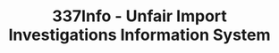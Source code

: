 ---
bigquery: https://console.cloud.google.com/bigquery?p=patents-public-data&d=usitc_investigations&page=dataset&project=sheets-management-319211
citation: US International Trade Commission 337Info Unfair Import Investigations Information
  System
contributors: US International Trade Comission
cost: None
description: US International Trade Commission 337Info Unfair Import Investigations
  Information System contains data on investigations done under Section 337. Section
  337 declares the infringement of certain statutory intellectual property rights
  and other forms of unfair competition in import trade to be unlawful practices.
  Most Section 337 investigations involve allegations of patent or registered trademark
  infringement.
documentation: FAQ and tutorial available on the site
last_edit: 04/08/2022, 16:37:39
location: https://pubapps2.usitc.gov/337external/
maintained_by: US International Trade Comission
schema_fields:
- teoIdIssueDate
- scheduledStartDateEvidHear
- issueDateOtherNonFinal
- docketNo
- internalRemand
- ouiiAttorney
- teoIdDueDate
- markmanHearing
- investigationType
- trademarkNumbers
- patentNumber
- aljAssigned
- actualStartDateEvidHear
- actualEndDateEvidHear
- dateCreated
- complainant
- publication_number
- htsNumbers
- targetDate
- cafcAppeals
- ouiiParticipation
- dateOfPublicationFrNotice
- respondent
- copyrightNumbers
- currentStatus
- id
- patentNumbers
- invUnfairAct
- lastUpdated
- teoReliefGranted
- teoProceedingInvolved
- investigationTermDate
- finalIdOnViolationDue
- finalIdOnViolationIssue
- dateComplaintFiled
- currentActiveALJ
- startDateMarkmanHearing
- endDateMarkmanHearing
- finalDetNoViolation
- gcAttorney
- finalDetViolation
- title
- scheduledEndDateEvidHear
- investigationNo
shortname: unfair_import_investigations
tags:
- import
- legal
- trade
timeframe: 2008-2021 (prior to 2008 downloadable as a JSON file)
title: 337Info - Unfair Import Investigations Information System
uuid: 2721f5ec-e599-4890-9265-9706719fc71e
---